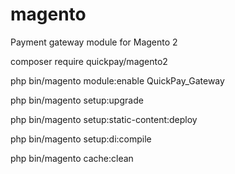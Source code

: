 # magento
Payment gateway module for Magento 2

composer require quickpay/magento2

php bin/magento module:enable QuickPay_Gateway

php bin/magento setup:upgrade

php bin/magento setup:static-content:deploy

php bin/magento setup:di:compile

php bin/magento cache:clean
